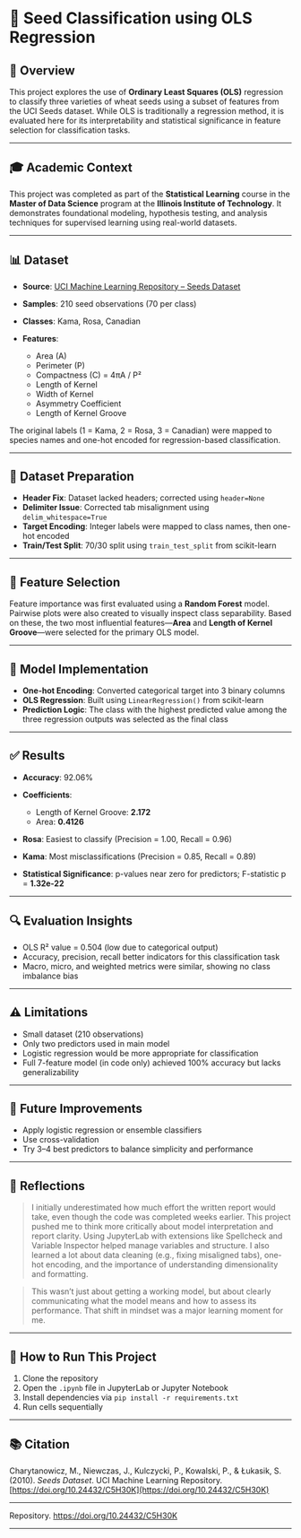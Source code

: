 # 🌾 Seed Classification using OLS Regression

## 📌 Overview

This project explores the use of **Ordinary Least Squares (OLS)** regression to classify three varieties of wheat seeds using a subset of features from the UCI Seeds dataset. While OLS is traditionally a regression method, it is evaluated here for its interpretability and statistical significance in feature selection for classification tasks.

---

## 🎓 Academic Context

This project was completed as part of the **Statistical Learning** course in the **Master of Data Science** program at the **Illinois Institute of Technology**. It demonstrates foundational modeling, hypothesis testing, and analysis techniques for supervised learning using real-world datasets.

---

## 📊 Dataset

* **Source**: [UCI Machine Learning Repository – Seeds Dataset](https://doi.org/10.24432/C5H30K)
* **Samples**: 210 seed observations (70 per class)
* **Classes**: Kama, Rosa, Canadian
* **Features**:

  * Area (A)
  * Perimeter (P)
  * Compactness (C) = 4πA / P²
  * Length of Kernel
  * Width of Kernel
  * Asymmetry Coefficient
  * Length of Kernel Groove

The original labels (1 = Kama, 2 = Rosa, 3 = Canadian) were mapped to species names and one-hot encoded for regression-based classification.

---

## 📓 Dataset Preparation

* **Header Fix**: Dataset lacked headers; corrected using `header=None`
* **Delimiter Issue**: Corrected tab misalignment using `delim_whitespace=True`
* **Target Encoding**: Integer labels were mapped to class names, then one-hot encoded
* **Train/Test Split**: 70/30 split using `train_test_split` from scikit-learn

---

## 🤹 Feature Selection

Feature importance was first evaluated using a **Random Forest** model. Pairwise plots were also created to visually inspect class separability. Based on these, the two most influential features—**Area** and **Length of Kernel Groove**—were selected for the primary OLS model.

---

## 🚀 Model Implementation

* **One-hot Encoding**: Converted categorical target into 3 binary columns
* **OLS Regression**: Built using `LinearRegression()` from scikit-learn
* **Prediction Logic**: The class with the highest predicted value among the three regression outputs was selected as the final class

---

## ✅ Results

* **Accuracy**: 92.06%
* **Coefficients**:

  * Length of Kernel Groove: **2.172**
  * Area: **0.4126**
* **Rosa**: Easiest to classify (Precision = 1.00, Recall = 0.96)
* **Kama**: Most misclassifications (Precision = 0.85, Recall = 0.89)
* **Statistical Significance**: p-values near zero for predictors; F-statistic p = **1.32e-22**

---

## 🔍 Evaluation Insights

* OLS R² value = 0.504 (low due to categorical output)
* Accuracy, precision, recall better indicators for this classification task
* Macro, micro, and weighted metrics were similar, showing no class imbalance bias

---

## ⚠️ Limitations

* Small dataset (210 observations)
* Only two predictors used in main model
* Logistic regression would be more appropriate for classification
* Full 7-feature model (in code only) achieved 100% accuracy but lacks generalizability

---

## 🚀 Future Improvements

* Apply logistic regression or ensemble classifiers
* Use cross-validation
* Try 3–4 best predictors to balance simplicity and performance

---

## 💬 Reflections

> I initially underestimated how much effort the written report would take, even though the code was completed weeks earlier. This project pushed me to think more critically about model interpretation and report clarity. Using JupyterLab with extensions like Spellcheck and Variable Inspector helped manage variables and structure. I also learned a lot about data cleaning (e.g., fixing misaligned tabs), one-hot encoding, and the importance of understanding dimensionality and formatting.

> This wasn’t just about getting a working model, but about clearly communicating what the model means and how to assess its performance. That shift in mindset was a major learning moment for me.

---

## 🚧 How to Run This Project

1. Clone the repository
2. Open the `.ipynb` file in JupyterLab or Jupyter Notebook
3. Install dependencies via `pip install -r requirements.txt`
4. Run cells sequentially

---

## 📚 Citation

Charytanowicz, M., Niewczas, J., Kulczycki, P., Kowalski, P., & Łukasik, S. (2010). *Seeds Dataset*. UCI Machine Learning Repository. [https://doi.org/10.24432/C5H30K](https://doi.org/10.24432/C5H30K)

---
Repository. https://doi.org/10.24432/C5H30K

---

